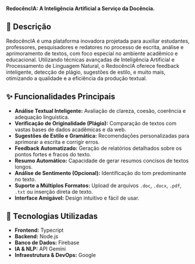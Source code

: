 **RedocêncIA: A Inteligência Artificial a Serviço da Docência.**

## 📄 Descrição

RedocêncIA é uma plataforma inovadora projetada para auxiliar estudantes, professores, pesquisadores e redatores no processo de escrita, análise e aprimoramento de textos, com foco especial no ambiente acadêmico e educacional. Utilizando técnicas avançadas de Inteligência Artificial e Processamento de Linguagem Natural, o RedocêncIA oferece feedback inteligente, detecção de plágio, sugestões de estilo, e muito mais, otimizando a qualidade e a eficiência da produção textual.

## ✨ Funcionalidades Principais

* **Análise Textual Inteligente:** Avaliação de clareza, coesão, coerência e adequação linguística.
* **Verificação de Originalidade (Plágio):** Comparação de textos com vastas bases de dados acadêmicas e da web.
* **Sugestões de Estilo e Gramática:** Recomendações personalizadas para aprimorar a escrita e corrigir erros.
* **Feedback Automatizado:** Geração de relatórios detalhados sobre os pontos fortes e fracos do texto.
* **Resumo Automático:** Capacidade de gerar resumos concisos de textos longos.
* **Análise de Sentimento (Opcional):** Identificação do tom predominante no texto.
* **Suporte a Múltiplos Formatos:** Upload de arquivos `.doc`, `.docx`, `.pdf`, `.txt` ou inserção direta de texto.
* **Interface Amigável:** Design intuitivo e fácil de usar.

## 🚀 Tecnologias Utilizadas

* **Frontend:** Typecript
* **Backend:** Node.js
* **Banco de Dados:** Firebase
* **IA & NLP:** API Gemini
* **Infraestrutura & DevOps:** Google

